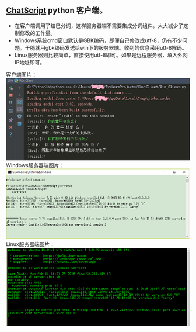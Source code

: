 ## [ChatScript](https://github.com/chatscriptnlp/ChatScriptNLP) python 客户端。

- 在客户端调用了结巴分词，这样服务器端不需要集成分词组件。大大减少了定制修改的工作量。
- Windows系统cmd窗口默认是GBK编码，即便自己修改成utf-8，仍有不少问题。干脆就用gbk编码发送给win下的服务器端。收到的信息采用utf-8解码。
- Linux服务器则比较简单，直接使用utf-8即可。如果是远程服务器，填入外网IP地址即可。

客户端图片：</br>
![客户端图片](https://github.com/yaleimeng/ChatScript_Client/blob/master/client.png)
Windows服务器端图片：</br>
![Windows服务器端](https://github.com/yaleimeng/ChatScript_Client/blob/master/server.png)
Linux服务器端图片：</br>
![Linux服务器端](https://github.com/yaleimeng/ChatScript_Client/blob/master/server_linux.png)
